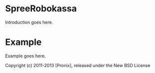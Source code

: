 SpreeRobokassa
==============

Introduction goes here.


Example
=======

Example goes here.


Copyright (c) 2011-2013 [Pronix], released under the New BSD License
